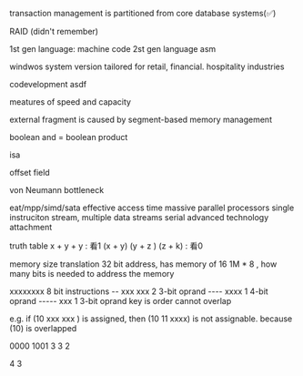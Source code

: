 transaction management is partitioned from core database systems(✅)


RAID (didn't remember)

1st gen language: machine code
2st gen language asm


windwos system version tailored for retail, financial. hospitality industries


codevelopment asdf


meatures of speed and capacity


external fragment  is caused by segment-based memory management

boolean and = boolean product

isa

offset field

von Neumann bottleneck

eat/mpp/simd/sata
effective access time
massive parallel processors
single instruciton stream, multiple data streams
serial advanced technology attachment

truth table 
x + y + y : 看1
(x + y) (y + z ) (z + k) : 看0

memory size translation 
32 bit address, has memory of 16 1M \* 8 , how many bits is needed to address the memory

xxxxxxxx 8 bit instructions
\-- xxx xxx 2 3-bit oprand
\---- xxxx 1 4-bit oprand
\----- xxx 1 3-bit oprand
key is order cannot overlap

e.g. 
if (10 xxx xxx ) is assigned, 
then (10 11 xxxx) is not assignable. 
because (10) is overlapped


0000 1001
3 3 2


4 3